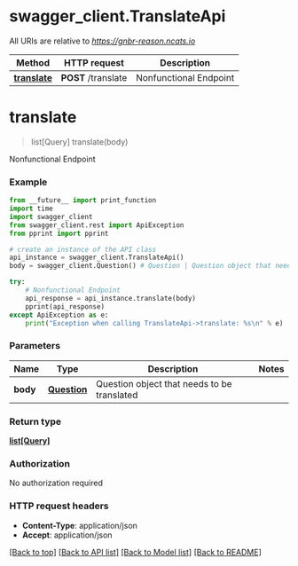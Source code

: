 # swagger_client.TranslateApi

All URIs are relative to *https://gnbr-reason.ncats.io*

Method | HTTP request | Description
------------- | ------------- | -------------
[**translate**](TranslateApi.md#translate) | **POST** /translate | Nonfunctional Endpoint


# **translate**
> list[Query] translate(body)

Nonfunctional Endpoint



### Example
```python
from __future__ import print_function
import time
import swagger_client
from swagger_client.rest import ApiException
from pprint import pprint

# create an instance of the API class
api_instance = swagger_client.TranslateApi()
body = swagger_client.Question() # Question | Question object that needs to be translated

try:
    # Nonfunctional Endpoint
    api_response = api_instance.translate(body)
    pprint(api_response)
except ApiException as e:
    print("Exception when calling TranslateApi->translate: %s\n" % e)
```

### Parameters

Name | Type | Description  | Notes
------------- | ------------- | ------------- | -------------
 **body** | [**Question**](Question.md)| Question object that needs to be translated | 

### Return type

[**list[Query]**](Query.md)

### Authorization

No authorization required

### HTTP request headers

 - **Content-Type**: application/json
 - **Accept**: application/json

[[Back to top]](#) [[Back to API list]](../README.md#documentation-for-api-endpoints) [[Back to Model list]](../README.md#documentation-for-models) [[Back to README]](../README.md)

